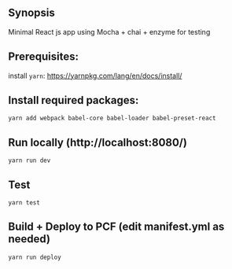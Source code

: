 ## Synopsis

Minimal React js app using Mocha + chai + enzyme for testing

## Prerequisites:

install `yarn`: https://yarnpkg.com/lang/en/docs/install/

## Install required packages:
```
yarn add webpack babel-core babel-loader babel-preset-react
```

## Run locally (http://localhost:8080/)
```
yarn run dev
```

## Test
```
yarn test
```

## Build + Deploy to PCF  (edit manifest.yml as needed)
```
yarn run deploy
```


